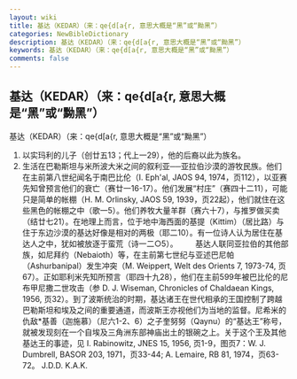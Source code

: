 ```yaml
---
layout: wiki
title: 基达（KEDAR）（来：qe{d[a{r, 意思大概是“黑”或“黝黑”）
categories: NewBibleDictionary
description: 基达（KEDAR）（来：qe{d[a{r, 意思大概是“黑”或“黝黑”）
keywords: 基达（KEDAR）（来：qe{d[a{r, 意思大概是“黑”或“黝黑”）
comments: false
---
```


## 基达（KEDAR）（来：qe{d[a{r, 意思大概是“黑”或“黝黑”）



基达（KEDAR）（来：qe{d[a{r, 意思大概是“黑”或“黝黑”）
1. 以实玛利的儿子（创廿五13；代上一29），他的后裔以此为族名。
2. 生活在巴勒斯坦与米所波大米之间的叙利亚──亚拉伯沙漠的游牧民族。他们在主前第八世纪闻名于南巴比伦（I. Eph'al, JAOS 94, 1974，页112），以亚赛先知曾预言他们的衰亡（赛廿一16-17）。他们发展“村庄”（赛四十二11），可能只是简单的帐棚（H. M. Orlinsky, JAOS 59, 1939，页22起），他们就住在这些黑色的帐棚之中（歌一5）。他们养牧大量羊群（赛六十7），与推罗做买卖（结廿七21）。在地理上而言，位于地中海西面的基提（Kittim）（居比路）与住于东边沙漠的基达好像是相对的两极（耶二10）。有一位诗人认为居住在基达人之中，犹如被放逐于蛮荒（诗一二○5）。
　　基达人联同亚拉伯的其他部族，如尼拜约（Nebaioth）等，在主前第七世纪与亚述巴尼帕（Ashurbanipal）发生冲突（M. Weippert, Welt des Orients 7, 1973-74, 页67）。正如耶利米先知所预言（耶四十九28），他们在主前599年被巴比伦的尼布甲尼撒二世攻击（参 D. J. Wiseman, Chronicles of Chaldaean Kings, 1956, 页32）。到了波斯统治的时期，基达诸王在世代相承的王国控制了跨越巴勒斯坦和埃及之间的重要通道，而波斯王亦视他们为当地的监督。尼希米的仇敌*基善（迦施慕）（尼六1-2、6）之子奎努努（Qaynu）的“基达王”称号，就被发现刻在一个自埃及三角洲东部神庙出土的银碗之上。关于这个王及其他基达王的事迹，见 I. Rabinowitz, JNES 15, 1956, 页1-9，图页7：W. J. Dumbrell, BASOR 203, 1971，页33-44; A. Lemaire, RB 81, 1974，页63-72。
J.D.D.
K.A.K.




